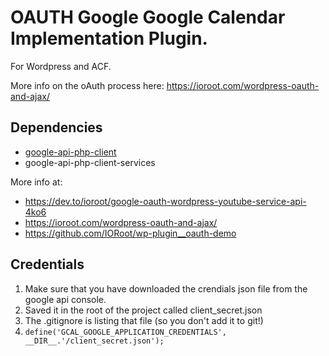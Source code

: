 # OAUTH Google Google Calendar Implementation Plugin.

For Wordpress and ACF.

More info on the oAuth process here: https://ioroot.com/wordpress-oauth-and-ajax/  

## Dependencies
- [google-api-php-client](https://github.com/googleapis/google-api-php-client)
- google-api-php-client-services


More info at:                                                           
- https://dev.to/ioroot/google-oauth-wordpress-youtube-service-api-4ko6    
- https://ioroot.com/wordpress-oauth-and-ajax/                             
- https://github.com/IORoot/wp-plugin__oauth-demo        


## Credentials 
1. Make sure that you have downloaded the crendials json file from the google api console.
1. Saved it in the root of the project called client_secret.json
1. The .gitignore is listing that file (so you don't add it to git!)
1. `define('GCAL_GOOGLE_APPLICATION_CREDENTIALS', __DIR__.'/client_secret.json');`


